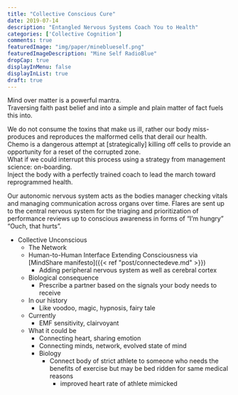 ```yaml
---
title: "Collective Conscious Cure"
date: 2019-07-14
description: "Entangled Nervous Systems Coach You to Health"
categories: ['Collective Cognition']
comments: true
featuredImage: "img/paper/mineblueself.png"
featuredImageDescription: "Mine Self RadioBlue"
dropCap: true
displayInMenu: false
displayInList: true
draft: true
---
```


Mind over matter is a powerful mantra. <br>
Traversing faith past belief and into a simple and plain matter of fact fuels this into. <br>

We do not consume the toxins that make us ill, rather our body miss-produces and reproduces the malformed cells that derail our health. <br>
Chemo is a dangerous attempt at [strategically] killing off cells to provide an opportunity for a reset of the corrupted zone. <br>
What if we could interrupt this process using a strategy from management science: on-boarding. <br>
Inject the body with a perfectly trained coach to lead the march toward reprogrammed health. <br>

Our autonomic nervous system acts as the bodies manager checking vitals and managing communication across organs over time.
Flares are sent up to the central nervous system for the triaging and prioritization of performance reviews up to conscious awareness in forms of “I’m hungry” “Ouch, that hurts”. <br>

* Collective Unconscious <br>
    * The Network <br>
    * Human-to-Human Interface Extending Consciousness via [MindShare manifesto]({{< ref "post/connectedeve.md" >}}) <br>
        * Adding peripheral nervous system as well as cerebral cortex <br>
    * Biological consequence
        * Prescribe a partner based on the signals your body needs to receive
    * In our history
        * Like voodoo, magic, hypnosis, fairy tale
    * Currently
        * EMF sensitivity, clairvoyant 
    * What it could be
        * Connecting heart, sharing emotion
        * Connecting minds, network, evolved state of mind
        * Biology
            * Connect body of strict athlete to someone who needs the benefits of exercise but may be bed ridden for same medical reasons
                * improved heart rate of athlete mimicked
